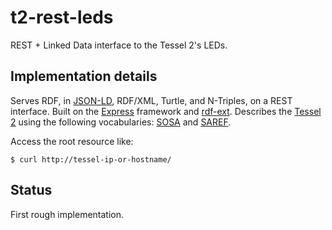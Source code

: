 # t2-rest-leds
REST + Linked Data interface to the Tessel 2's LEDs.

## Implementation details
Serves RDF, in [JSON-LD](http://json-ld.org/), RDF/XML, Turtle, and N-Triples, on a REST interface. Built on the [Express](http://expressjs.com/) framework and [rdf-ext](http://github.com/rdf-ext). Describes the [Tessel 2](http://tessel.io/) using the following vocabularies: [SOSA](http://w3c.github.io/sdw/ssn/) and [SAREF](http://ontology.tno.nl/saref/).

Access the root resource like:
````
$ curl http://tessel-ip-or-hostname/
````

## Status
First rough implementation.
